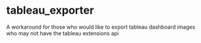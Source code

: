 # tableau_exporter
A workaround for those who would like to export tableau dashboard images who may not have the tableau extensions api

